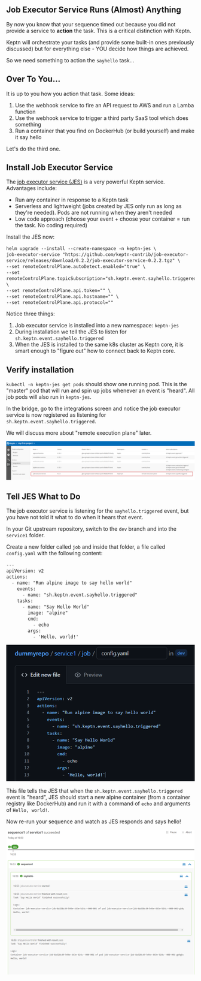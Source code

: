 ## Job Executor Service Runs (Almost) Anything

By now you know that your sequence timed out because you did not provide a service to **action** the task. This is a critical distinction with Keptn.

Keptn will orchestrate your tasks (and provide some built-in ones previously discussed) but for everything else - YOU decide how things are achieved.

So we need something to action the `sayhello` task...

## Over To You...

It is up to you how you action that task. Some ideas:

1. Use the webhook service to fire an API request to AWS and run a Lamba function
2. Use the webhook service to trigger a third party SaaS tool which does something
3. Run a container that you find on DockerHub (or build yourself) and make it say hello


Let's do the third one.

## Install Job Executor Service

The [job executor service (JES)](https://github.com/keptn-contrib/job-executor-service) is a very powerful Keptn service. Advantages include:

- Run any container in response to a Keptn task
- Serverless and lightweight (jobs created by JES only run as long as they're needed). Pods are not running when they aren't needed
- Low code approach (choose your event + choose your container = run the task. No coding required)

Install the JES now:

```
helm upgrade --install --create-namespace -n keptn-jes \
job-executor-service "https://github.com/keptn-contrib/job-executor-service/releases/download/0.2.2/job-executor-service-0.2.2.tgz" \
--set remoteControlPlane.autoDetect.enabled="true" \
--set remoteControlPlane.topicSubscription="sh.keptn.event.sayhello.triggered" \
--set remoteControlPlane.api.token="" \
--set remoteControlPlane.api.hostname="" \
--set remoteControlPlane.api.protocol=""
```

Notice three things:

1) Job executor service is installed into a new namespace: `keptn-jes`
1) During installation we tell the JES to listen for `sh.keptn.event.sayhello.triggered`
2) When the JES is installed to the same k8s cluster as Keptn core, it is smart enough to "figure out" how to connect back to Keptn core.

## Verify installation

`kubectl -n keptn-jes get pods` should show one running pod. This is the "master" pod that will run and spin up jobs whenever an event is "heard". All job pods will also run in `keptn-jes`.

In the bridge, go to the integrations screen and notice the job executor service is now registered as listening for `sh.keptn.event.sayhello.triggered`.

We will discuss more about "remote execution plane" later.

![](assets/images/install-jes-1.png)

## Tell JES What to Do

The job executor service is listening for the `sayhello.triggered` event, but you have not told it what to do when it hears that event.

In your Git upstream repository, switch to the `dev` branch and into the `service1` folder.

Create a new folder called `job` and inside that folder, a file called `config.yaml` with the following content:

```
---
apiVersion: v2
actions:
  - name: "Run alpine image to say hello world"
    events:
      - name: "sh.keptn.event.sayhello.triggered"
    tasks:
      - name: "Say Hello World"
        image: "alpine"
        cmd:
          - echo
        args:
          - 'Hello, world!'
```

![](assets/images/install-jes-2.png)

This file tells the JES that when the `sh.keptn.event.sayhello.triggered` event is "heard", JES should start a new alpine container (from a container registry like DockerHub) and run it with a command of `echo` and arguments of `Hello, world!`.

Now re-run your sequence and watch as JES responds and says hello!

![](assets/images/install-jes-3.png)
